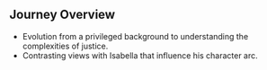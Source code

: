 ## Journey Overview
- Evolution from a privileged background to understanding the complexities of justice.
- Contrasting views with Isabella that influence his character arc.
